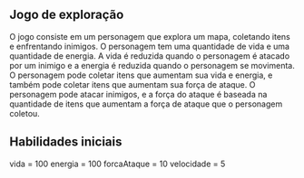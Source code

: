 ## Jogo de exploração

O jogo consiste em um personagem que explora um mapa, coletando itens e enfrentando inimigos.
O personagem tem uma quantidade de vida e uma quantidade de energia. A vida é reduzida quando o personagem é atacado por um inimigo e a energia é reduzida quando o personagem se movimenta.
O personagem pode coletar itens que aumentam sua vida e energia, e também pode coletar itens que aumentam sua força de ataque.
O personagem pode atacar inimigos, e a força do ataque é baseada na quantidade de itens que aumentam a força de ataque que o personagem coletou.


## Habilidades iniciais
vida = 100
energia = 100
forcaAtaque = 10
velocidade = 5
